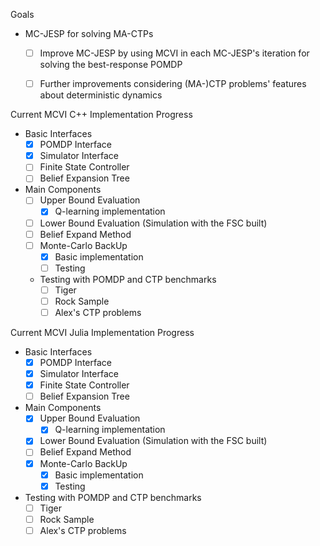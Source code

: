 Goals 
- MC-JESP for solving MA-CTPs
    - [ ] Improve MC-JESP by using MCVI in each MC-JESP's iteration for solving the best-response POMDP
    - [ ] Further improvements considering (MA-)CTP problems' features about deterministic dynamics


Current MCVI C++ Implementation Progress
- Basic Interfaces
    - [x] POMDP Interface
    - [x] Simulator Interface
    - [ ] Finite State Controller 
    - [ ] Belief Expansion Tree

- Main Components
    - [ ] Upper Bound Evaluation
        - [x] Q-learning implementation
    - [ ] Lower Bound Evaluation (Simulation with the FSC built)
    - [ ] Belief Expand Method
    - [ ] Monte-Carlo BackUp
        - [x] Basic implementation
        - [ ] Testing
    - Testing with POMDP and CTP benchmarks
        - [ ] Tiger
        - [ ] Rock Sample
        - [ ] Alex's CTP problems

Current MCVI Julia Implementation Progress 
- Basic Interfaces
    - [x] POMDP Interface
    - [x] Simulator Interface
    - [x] Finite State Controller 
    - [ ] Belief Expansion Tree

- Main Components
    - [x] Upper Bound Evaluation
        - [x] Q-learning implementation
    - [x] Lower Bound Evaluation (Simulation with the FSC built)
    - [ ] Belief Expand Method
    - [x] Monte-Carlo BackUp
        - [x] Basic implementation
        - [x] Testing

- Testing with POMDP and CTP benchmarks
    - [ ] Tiger
    - [ ] Rock Sample
    - [ ] Alex's CTP problems